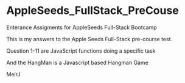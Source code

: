 # AppleSeeds_FullStack_PreCouse
Enterance Assigments for AppleSeeds Full-Stack Bootcamp

This is my answers to the Apple Seeds Full-Stack pre-course test.

Question 1-11 are JavaScript functions doing a specific task

And the HangMan is a Javascript based Hangman Game

MeirJ
